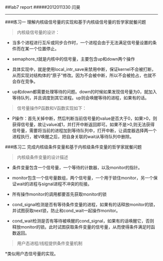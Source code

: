 ##lab7 report
#####2012011330 闫昊
***
###练习一 理解内核级信号量的实现和基于内核级信号量的哲学家就餐问题
> 内核级信号量的设计：

* 当多个进程进行互斥或同步合作时，一个进程会由于无法满足信号量设置的条件而在某一个位置停止。
* semaphore_t就是内核中的信号量，主要包含up和down两个操作

* 具体实现中，就是使用local_intr_save来禁用中断，保证kernel不会被打断，从而实现对结构体的“原子”修改。因为不会被中断，所以不会被抢占，也就不会存在竞争。

* up和down都需要处理等待的问题。down的时候如果发现信号量为0，就加入等待队列，并且调度到其它进程。up则会唤醒等待的进程，如果有的话。

> 信号量操作P函数和V函数实现如下：

* P操作：首先关掉中断，然后判断当前信号量的value是否大于0，如果>0，则获得信号量，故让value减1，并打开中断返回即可。如果不是>0,则无法获得信号量，需要将当前的进程加到等待队列中，打开中断，让调度器选择两一个进程执行，被V唤醒之后，把自身关联的wait从等待队列中删除。

###练习二 完成内核级条件变量和基于内核级条件变量的哲学家就餐问题
> 内核级条件变量的设计描述

* 条件变量包含一个信号量，一个等待的计数器，以及monitor的指针。

* monitor包含一个信号量数组，两个信号量，一个用于锁住monitor，另一个保证wait的进程与signal进程不冲突的衔接。

* 所有操作monitor的调用都要首先获取monitor的锁

* cond_signal检测是否有等待条件变量的进程，如果有的话释放monitor的锁，并试图获取next锁，防止和cond_wait一起操作monitor。

* cond_wait检测是否有等待被唤醒的cond_signal，如果有的话唤醒它，否则释放monitor的锁。此时试图获取条件变量的信号量，从而使得条件满足时函数返回。

> 用户态进程/线程提供条件变量机制

*类似用户态信号量的实现。
